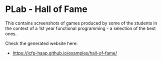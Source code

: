 PLab - Hall of Fame
===

This contains screenshots of games produced by some of the students in the context of a 1st year functional programming - a selection of the best ones.

Check the generated website here:
 - https://icfp-haap.github.io/examples/hall-of-fame/